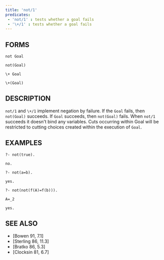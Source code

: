 ```yaml
---
title: 'not/1'
predicates:
 - 'not/1' : tests whether a goal fails
 - '\+/1' : tests whether a goal fails
---
```


## FORMS
```
not Goal

not(Goal)

\+ Goal

\+(Goal)
```
## DESCRIPTION

`not/1` and `\+/1` implement negation by failure. If the `Goal` fails, then `not(Goal)` succeeds. If `Goal` succeeds, then `not(Goal)` fails. When `not/1` succeeds it doesn't bind any variables. Cuts occurring within Goal will be restricted to cutting choices created within the execution of `Goal`.

## EXAMPLES
```
?- not(true).

no.

?- not(a=b).

yes.

?- not(not(f(A)=f(b))).

A=_2

yes.
```
## SEE ALSO

- [Bowen 91, 7.1]
- [Sterling 86, 11.3]
- [Bratko 86, 5.3]
- [Clocksin 81, 6.7] 
